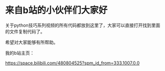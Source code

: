 # 来自b站的小伙伴们大家好

关于python技巧系列视频的所有代码都放到这里了，大家可以直接打开找到里面的文件复制代码了。

希望对大家能够有所帮助。

我的b站主页：

https://space.bilibili.com/480804525?spm_id_from=333.1007.0.0
